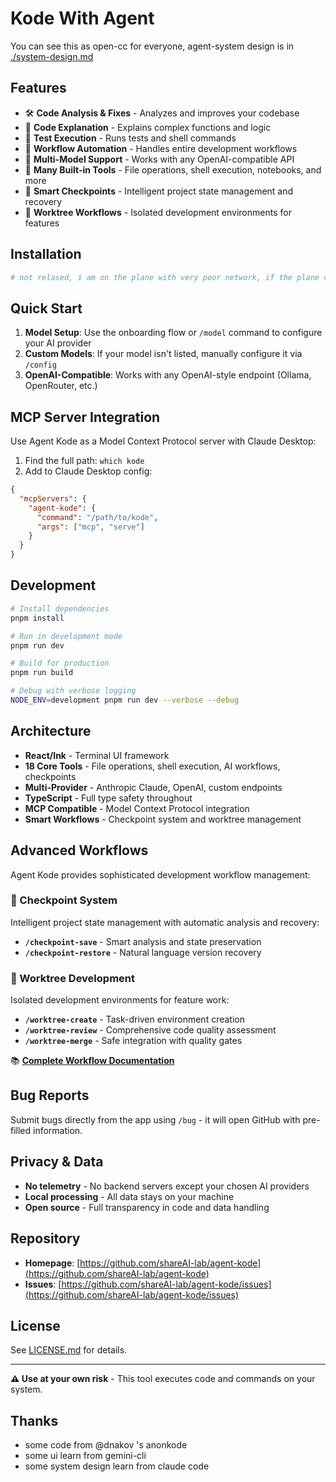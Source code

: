# Kode With Agent

You can see this as open-cc for everyone, agent-system design is in [./system-design.md](./system-design.md)

## Features

- 🛠️ **Code Analysis & Fixes** - Analyzes and improves your codebase
- 📖 **Code Explanation** - Explains complex functions and logic
- 🧪 **Test Execution** - Runs tests and shell commands
- 🔧 **Workflow Automation** - Handles entire development workflows
- 🤖 **Multi-Model Support** - Works with any OpenAI-compatible API
- 🎯 **Many Built-in Tools** - File operations, shell execution, notebooks, and more
- 💾 **Smart Checkpoints** - Intelligent project state management and recovery
- 🌿 **Worktree Workflows** - Isolated development environments for features

## Installation

```bash
# not relased, i am on the plane with very poor network, if the plane can not land, anyone see this help me make this agent-system more strong.
```

## Quick Start

1. **Model Setup**: Use the onboarding flow or `/model` command to configure your AI provider
2. **Custom Models**: If your model isn't listed, manually configure it via `/config`
3. **OpenAI-Compatible**: Works with any OpenAI-style endpoint (Ollama, OpenRouter, etc.)

## MCP Server Integration

Use Agent Kode as a Model Context Protocol server with Claude Desktop:

1. Find the full path: `which kode`
2. Add to Claude Desktop config:
```json
{
  "mcpServers": {
    "agent-kode": {
      "command": "/path/to/kode",
      "args": ["mcp", "serve"]
    }
  }
}
```

## Development

```bash
# Install dependencies
pnpm install

# Run in development mode
pnpm run dev

# Build for production
pnpm run build

# Debug with verbose logging
NODE_ENV=development pnpm run dev --verbose --debug
```

## Architecture

- **React/Ink** - Terminal UI framework
- **18 Core Tools** - File operations, shell execution, AI workflows, checkpoints
- **Multi-Provider** - Anthropic Claude, OpenAI, custom endpoints
- **TypeScript** - Full type safety throughout
- **MCP Compatible** - Model Context Protocol integration
- **Smart Workflows** - Checkpoint system and worktree management

## Advanced Workflows

Agent Kode provides sophisticated development workflow management:

### 🎯 Checkpoint System
Intelligent project state management with automatic analysis and recovery:
- **`/checkpoint-save`** - Smart analysis and state preservation
- **`/checkpoint-restore`** - Natural language version recovery

### 🌿 Worktree Development
Isolated development environments for feature work:
- **`/worktree-create`** - Task-driven environment creation
- **`/worktree-review`** - Comprehensive code quality assessment
- **`/worktree-merge`** - Safe integration with quality gates

📚 **[Complete Workflow Documentation](docs/commands/README.md)**

## Bug Reports

Submit bugs directly from the app using `/bug` - it will open GitHub with pre-filled information.

## Privacy & Data

- **No telemetry** - No backend servers except your chosen AI providers
- **Local processing** - All data stays on your machine
- **Open source** - Full transparency in code and data handling

## Repository

- **Homepage**: [https://github.com/shareAI-lab/agent-kode](https://github.com/shareAI-lab/agent-kode)
- **Issues**: [https://github.com/shareAI-lab/agent-kode/issues](https://github.com/shareAI-lab/agent-kode/issues)

## License

See [LICENSE.md](LICENSE.md) for details.

---

**⚠️ Use at your own risk** - This tool executes code and commands on your system.

## Thanks
- some code from @dnakov 's anonkode
- some ui learn from gemini-cli
- some system design learn from claude code